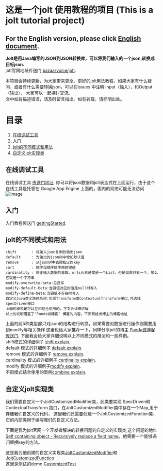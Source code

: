 # 这是一个jolt 使用教程的项目  (This is a jolt tutorial project)  
## For the English version, please click [English document](EnglishReadme.md).  

**Jolt是用Java编写的JSON到JSON转换库，可以将我们输入的一个json,转换成目标json.**    
jolt官网地址传送门  [bazaarvoice/jolt](https://github.com/bazaarvoice/jolt).  
 
本项目会持续更新，为大家带来更全、更好的jolt用法教程，如果大家有什么疑问，或者有什么需要转换json，可以在issues 中注明 input（输入），和Output（输出），
大家可以一起探讨交流。  
文中如有描述错误，请及时留言指出。如有转载，请标明出处。


# 目录
   1. [在线调试工具](#demo)
   2. [入门](#getting_started)
   3. [jolt的不同模式和用法](#jolt_type)
   4. [自定义jolt实现类](#customize)



##  <a name="demo"></a> 在线调试工具
在线调试工具 [传送门地址](http://jolt-demo.appspot.com/).
你可以将json数据和jolt表达式在上面运行，由于这个在线工具是托管在 Google App Engine 上面的，国内的网络可能无法访问
![image](https://user-images.githubusercontent.com/57780019/168436337-7f7cc9f5-0a32-4103-88d0-b7283b9e40cb.png)


## <a name="getting_started"></a> 入门
入门教程传送门 [gettingStarted](gettingStarted.md).
## <a name="jolt_type"></a> jolt的不同模式和用法
```
shift       : 将输入json复制到输出json
default     : 为输出的json树中增加默认值
remove      : 从json树中去除指定的key
sort        : 按字母顺序排序映射键值
cardinality : 修正输入数据的基数。urls元素通常是一个List，但是如果只有一个，那么它就是一个字符串
modify-overwrite-beta:总是写
modify-default-beta:当键值对应的值是null时写入
modify-define-beta:当键值不存在时写入
自定义Java类全路径名称:实现Transform或ContextualTransform接口,可选择SpecDriven接口
上面的模式是可以互相结合使用的，下文会详细讲解
以上的说明借鉴了"Panda诚博客" 博客的内容，下面有给出博主的博客地址
```
上面的前5种类型都只对json的结构进行转换，如果需要对数据进行操作则需要用到modify等相关操作
这里也给大家推荐一下，同样分享jolt的博主 [Panda诚博客 传送门](https://zhangchengk.gitee.io/jolt/JsonJolt%E6%95%99%E7%A8%8B/#%E6%A6%82%E8%A7%88).
下面我会给大家详细说明以上不同模式的用法和一些样例。  
shift模式的详细例子 [shift explain](src/test/resources/docs/shift/shift.md).  
default 模式的详细例子 [default explain](src/test/resources/docs/default/default.md).  
remove 模式的详细例子 [remove explain](src/test/resources/docs/remove/remove.md).  
cardinality 模式的详细例子 [cardinality explain](src/test/resources/docs/cardinality/cardinality.md).  
modify 模式的详细例子[modify explain](src/test/resources/docs/modify/modify.md).  
不同模式结合使用的案例[combine explain](src/test/resources/docs/combine/combine.md).  

## <a name="customize"></a> 自定义jolt实现类  
我们需要自定义一个JoltCustomizedModifier类，此类要实现 SpecDriven和 ContextualTransform 接口，在JoltCustomizedModifier类中存在一个Map,用于存储我们自定义的代码，
这里我们还需要创建一个JoltCustomizedFunction类，它的内部类用于编写我们的自定义方法。  

下面是我为jolt官网一个开发者解决的转换问题的自定义的实现类,这个问题的地址 [Self containing object - Recursively replace a field name](https://github.com/bazaarvoice/jolt/issues/1114)。他需要一个能够递归替换key的方法。  

这是我为他创建的自定义实现类[JoltCustomizedModifier](src/main/java/com/example/oxy/jolt/JoltCustomizedModifier.java)和[JoltCustomizedFunction](src/main/java/com/example/oxy/jolt/JoltCustomizedFunction.java)     
这里是测试的demo [CustomizedTest](src/test/com/example/oxy/customized/CustomizedTest.java)
